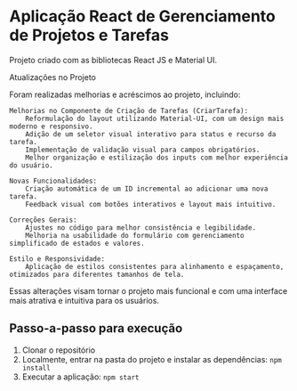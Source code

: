 # Aplicação React de Gerenciamento de Projetos e Tarefas

Projeto criado com as bibliotecas React JS e Material UI.

Atualizações no Projeto

Foram realizadas melhorias e acréscimos ao projeto, incluindo:

    Melhorias no Componente de Criação de Tarefas (CriarTarefa):
        Reformulação do layout utilizando Material-UI, com um design mais moderno e responsivo.
        Adição de um seletor visual interativo para status e recurso da tarefa.
        Implementação de validação visual para campos obrigatórios.
        Melhor organização e estilização dos inputs com melhor experiência do usuário.

    Novas Funcionalidades:
        Criação automática de um ID incremental ao adicionar uma nova tarefa.
        Feedback visual com botões interativos e layout mais intuitivo.

    Correções Gerais:
        Ajustes no código para melhor consistência e legibilidade.
        Melhoria na usabilidade do formulário com gerenciamento simplificado de estados e valores.

    Estilo e Responsividade:
        Aplicação de estilos consistentes para alinhamento e espaçamento, otimizados para diferentes tamanhos de tela.

Essas alterações visam tornar o projeto mais funcional e com uma interface mais atrativa e intuitiva para os usuários.

## Passo-a-passo para execução

1. Clonar o repositório
2. Localmente, entrar na pasta do projeto e instalar as dependências:
   `
   npm install
   `
3. Executar a aplicação:
   `
   npm start
   `
